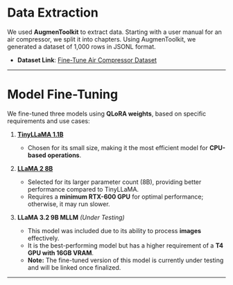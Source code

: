 # Data Extraction  
We used **AugmenToolkit** to extract data. Starting with a user manual for an air compressor, we split it into chapters. Using AugmenToolkit, we generated a dataset of 1,000 rows in JSONL format.  

- **Dataset Link**: [Fine-Tune Air Compressor Dataset](https://huggingface.co/datasets/sanket09/finetune_air_compressor)  

---

# Model Fine-Tuning  
We fine-tuned three models using **QLoRA weights**, based on specific requirements and use cases:  

1. **[TinyLLaMA 1.1B](https://huggingface.co/sanket09/TinyLlama-1.1B-Chat-finetune)**  
   - Chosen for its small size, making it the most efficient model for **CPU-based operations**.  

2. **[LLaMA 2 8B](https://huggingface.co/sanket09/Llama-2-7b-chat-finetune-air)**  
   - Selected for its larger parameter count (8B), providing better performance compared to TinyLLaMA.  
   - Requires a **minimum RTX-600 GPU** for optimal performance; otherwise, it may run slower.  

3. **LLaMA 3.2 9B MLLM** *(Under Testing)*  
   - This model was included due to its ability to process **images** effectively.  
   - It is the best-performing model but has a higher requirement of a **T4 GPU with 16GB VRAM**.  
   - **Note:** The fine-tuned version of this model is currently under testing and will be linked once finalized.  

---
